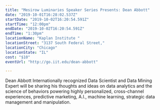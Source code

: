 ```yaml
---
title: "Mesirow Luminaries Speaker Series Presents: Dean Abbott"
date: "2019-10-01T16:28:02.537Z"
startDate: "2019-10-02T16:20:54.591Z"
startTime: "12:00pm"
endDate: "2019-10-02T16:20:54.591Z"
endTime: "1:30pm"
locationName: "Kaplan Institute "
locationStreet: "3137 South Federal Street,"
locationCity: "Chicago"
locationState: "IL"
cost: "$10"
eventUrl: "http://go.iit.edu/dean-abbott"

---
```


Dean Abbott Internationally recognized Data Scientist and Data Mining Expert will be sharing his thoughts and ideas on data analytics and the science of behaviors powering highly personalized,
cross-channel experiences, predictive marketing, A.I., machine learning,
strategic data management and manipulation.

